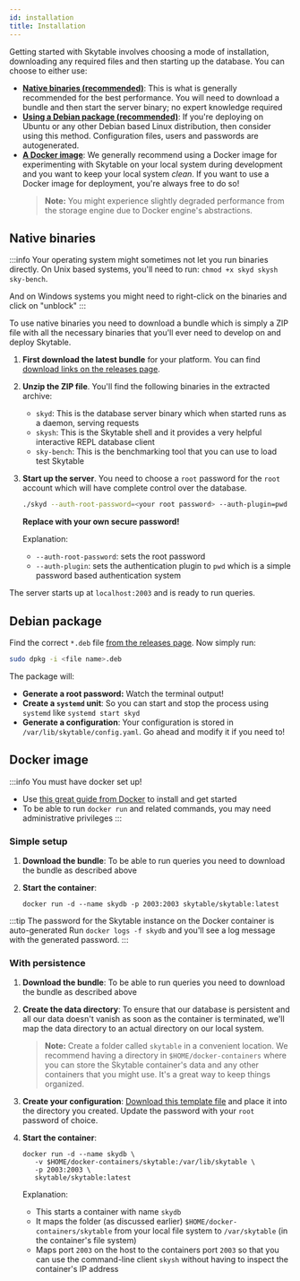 ```yaml
---
id: installation
title: Installation
---
```


Getting started with Skytable involves choosing a mode of installation, downloading any required files and then starting up the database. You can choose to either use:

- [**Native binaries (recommended)**](#native-binaries): This is what is generally recommended for the best performance. You will need to download a bundle and then start the server binary; no expert knowledge required
- [**Using a Debian package (recommended)**](#debian-package): If you're deploying on Ubuntu or any other Debian based Linux distribution, then consider using this method. Configuration files, users and passwords are autogenerated.
- [**A Docker image**](#docker-image): We generally recommend using a Docker image for experimenting with Skytable on your local system during development and you want to keep your local system *clean*. If you want to use a Docker image for deployment, you're always free to do so!
  > **Note:** You might experience slightly degraded performance from the storage engine due to Docker engine's abstractions.

## Native binaries

:::info
Your operating system might sometimes not let you run binaries directly. On Unix based systems, you'll need to run: `chmod +x skyd skysh sky-bench`.

And on Windows systems you might need to right-click on the binaries and click on "unblock"
:::

To use native binaries you need to download a bundle which is simply a ZIP file with all the necessary binaries that you'll ever need to develop on and deploy Skytable.

1. **First download the latest bundle** for your platform. You can find [download links on the releases page](https://github.com/skytable/skytable/releases).
2. **Unzip the ZIP file**. You'll find the following binaries in the extracted archive:
   - `skyd`: This is the database server binary which when started runs as a daemon, serving requests
   - `skysh`: This is the Skytable shell and it provides a very helpful interactive REPL database client
   - `sky-bench`: This is the benchmarking tool that you can use to load test Skytable
3. **Start up the server**. You need to choose a `root` password for the `root` account which will have complete control over the database.

    ```bash
    ./skyd --auth-root-password=<your root password> --auth-plugin=pwd
    ```

    **Replace with your own secure password!**

    Explanation:
    - `--auth-root-password`: sets the root password
    - `--auth-plugin`: sets the authentication plugin to `pwd` which is a simple password based authentication system

The server starts up at `localhost:2003` and is ready to run queries.

## Debian package

Find the correct `*.deb` file [from the releases page](https://github.com/skytable/skytable/releases). Now simply run:

```sh
sudo dpkg -i <file name>.deb
```

The package will:

- **Generate a root password:** Watch the terminal output!
- **Create a `systemd` unit**: So you can start and stop the process using `systemd` like `systemd start skyd`
- **Generate a configuration**: Your configuration is stored in `/var/lib/skytable/config.yaml`. Go ahead and modify it if you need to!

## Docker image

:::info You must have docker set up!

- Use [this great guide from Docker](https://docs.docker.com/engine/install/) to install and get started
- To be able to run `docker run` and related commands, you may need administrative privileges
:::

### Simple setup

1. **Download the bundle**: To be able to run queries you need to download the bundle as described above
2. **Start the container**:

    ```shell
    docker run -d --name skydb -p 2003:2003 skytable/skytable:latest
    ```

:::tip
The password for the Skytable instance on the Docker container is auto-generated Run `docker logs -f skydb` and you'll see a log
message with the generated password.
:::

### With persistence

1. **Download the bundle**: To be able to run queries you need to download the bundle as described above
2. **Create the data directory**: To ensure that our database is persistent and all our data doesn't vanish as soon as the container is terminated, we'll map the data directory to an actual directory on our local system.
    > **Note:** Create a folder called `skytable` in a convenient location. We recommend having a directory in `$HOME/docker-containers` where you can store the Skytable container's data and any other containers that you might use. It's a great way to keep things organized.
3. **Create your configuration**: [Download this template file](https://raw.githubusercontent.com/skytable/skytable/next/examples/config-files/template.yaml) and place it into the directory you created. Update the password with your `root` password of choice.
4. **Start the container**:

     ```shell
     docker run -d --name skydb \
        -v $HOME/docker-containers/skytable:/var/lib/skytable \
        -p 2003:2003 \
        skytable/skytable:latest
     ```

     Explanation:
     - This starts a container with name `skydb`
     - It maps the folder (as discussed earlier) `$HOME/docker-containers/skytable` from your local file system to `/var/skytable` (in the container's file system)
     - Maps port `2003` on the host to the containers port `2003` so that you can use the command-line client `skysh` without having to inspect the container's IP address
